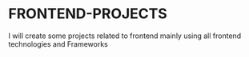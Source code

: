 # FRONTEND-PROJECTS
I will create some projects related to frontend mainly using all frontend technologies and Frameworks
